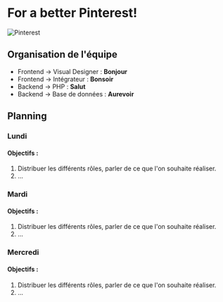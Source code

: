 # For a better Pinterest!
![Pinterest](https://i.imgur.com/0JtBdgj.png "Pinterest")
## Organisation de l'équipe
- Frontend → Visual Designer : **Bonjour**
- Frontend → Intégrateur : **Bonsoir**
- Backend → PHP : **Salut**
- Backend → Base de données : **Aurevoir**
## Planning 
### Lundi 
#### Objectifs :
1. Distribuer les différents rôles, parler de ce que l'on souhaite réaliser.
2. ...
### Mardi
#### Objectifs :
1. Distribuer les différents rôles, parler de ce que l'on souhaite réaliser.
2. ...
### Mercredi
#### Objectifs :
1. Distribuer les différents rôles, parler de ce que l'on souhaite réaliser.
2. ...
